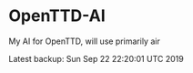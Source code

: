 # OpenTTD-AI
My AI for OpenTTD, will use primarily air

Latest backup: Sun Sep 22 22:20:01 UTC 2019

